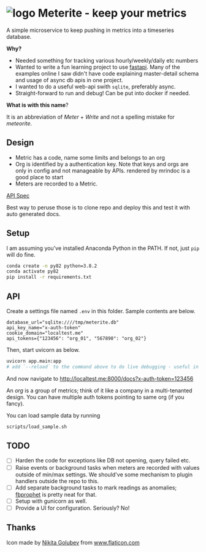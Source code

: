
# ![logo](meteor.png) Meterite - keep your metrics

A simple microservice to keep pushing in metrics into a timeseries database.

**Why?**

* Needed something for tracking various hourly/weekly/daily etc numbers
* Wanted to write a fun learning project to use [fastapi](https://fastapi.tiangolo.com/).
  Many of the examples online I saw didn't have code explaining master-detail
  schema and usage of async db apis in one project. 
* I wanted to do a useful web-api swith `sqlite`, preferably async.
* Straight-forward to run and debug! Can be put into docker if needed.

**What is with this name**? 

It is an abbreviation of *Meter* + *Write* and not a spelling mistake for
*meteorite*.

## Design

* Metric has a code, name some limits and belongs to an org
* Org is identified by a authentication key. Note that keys and orgs are only
  in config and not manageable by APIs.
rendered by mrindoc is a good place to start
* Meters are recorded to a Metric.

[API Spec](https://mrin9.github.io/OpenAPI-Viewer/#/load/https%3A%2F%2Fraw.githubusercontent.com%2Fvsbabu%2Fmeterite%2Fmaster%2Fopenapi.json)

Best way to peruse those is to clone repo and deploy this and test it with auto generated docs.

## Setup
I am assuming you've installed Anaconda Python in the PATH. If not, just `pip`
will do fine.

```sh
conda create -n py82 python=3.8.2
conda activate py82
pip install -r requirements.txt
```

## API

Create a settings file named `.env` in this folder. Sample contents
are below.

```
database_url="sqlite:////tmp/meterite.db"
api_key_name="x-auth-token"
cookie_domain="localtest.me"
api_tokens={"123456": "org_01", "567890": "org_02"}
```

Then, start uvicorn as below.
```sh
uvicorn app.main:app 
# add `--reload` to the command above to do live debugging - useful in VS Code
``` 

And now navigate to http://localtest.me:8000/docs?x-auth-token=123456

An *org* is a group of metrics; think of it like a company in a multi-tenanted
design. You can have multiple auth tokens pointing to same org (if you fancy).

You can load sample data by running
```sh
scripts/load_sample.sh
```


## TODO

* [ ] Harden the code for exceptions like DB not opening, query failed etc.
* [ ] Raise events or background tasks when meters are recorded with values outside of min/max settings. We should've some mechanism to plugin handlers outside the repo to this.
* [ ] Add separate background tasks to mark readings as anomalies; [fbprophet](https://facebook.github.io/prophet/) is pretty neat for that.
* [ ] Setup with gunicorn as well.
* [ ] Provide a UI for configuration. Seriously? No!

## Thanks

<div>Icon made by <a href="https://www.flaticon.com/authors/nikita-golubev" title="Nikita Golubev">Nikita Golubev</a> from <a href="https://www.flaticon.com/" title="Flaticon">www.flaticon.com</a></div>
